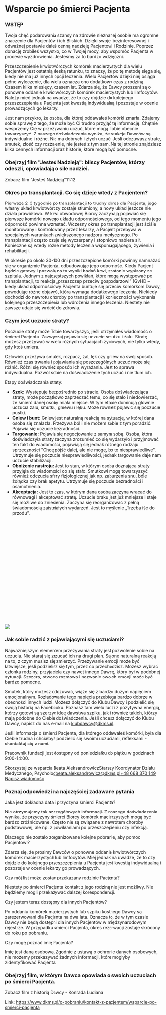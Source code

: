 # Wsparcie po śmierci Pacjenta

  



### WSTĘP


Twoja chęć podarowania szansy na zdrowie nieznanej osobie ma ogromne znaczenie dla Pacjentów i ich Bliskich. Dzięki swojej bezinteresownej i odważnej postawie dałeś cenną nadzieję Pacjentowi i Rodzinie. Poprzez donację zrobiłeś wszystko, co w Twojej mocy, aby wspomóc Pacjenta w procesie wyzdrowienia. Jesteśmy za to bardzo wdzięczni.


Przeszczepienie krwiotwórczych komórek macierzystych dla wielu Pacjentów jest ostatnią deską ratunku, to znaczy, że po tę metodę sięga się, kiedy nie ma już innych opcji leczenia. Wielu Pacjentów dzięki niej osiąga pełne wyleczenie, dla wielu oznacza ono dodatkowy czas z rodziną. Czasem kilka miesięcy, czasem lat. Zdarza się, że Dawcy proszeni są o ponowne oddanie krwiotwórczych komórek macierzystych lub limfocytów. Należy mieć jednak na uwadze, że to czy dojdzie do kolejnego przeszczepienia u Pacjenta jest kwestią indywidualną i pozostaje w ocenie prowadzących go lekarzy.


Jest nam przykro, że osoba, dla której oddawałeś komórki zmarła. Zdajemy sobie sprawę z tego, że może być Ci trudno przyjąć tę informację. Chętnie wesprzemy Cię w przeżywaniu uczuć, które mogą Tobie obecnie towarzyszyć. Z naszego doświadczenia wynika, że ​​reakcje Dawców są indywidualne i różne. Nie ma dobrych i złych uczuć. Jeśli odczuwasz stratę, smutek, złość czy rozżalenie, nie jesteś z tym sam. Na tej stronie znajdziesz kilka cennych informacji oraz historie, które mogą być pomocne.


### Obejrzyj film "Jesteś Nadzieją": bliscy Pacjentów, którzy odeszli, opowiadają o sile nadziei.


Zobacz film "Jesteś Nadzieją"11:12
### Okres po transplantacji. Co się dzieje wtedy z Pacjentem?


Pierwsze 2\-3 tygodnie po transplantacji to trudny okres dla Pacjenta, jego własny układ krwiotwórczy zostaje stłumiony, a nowy układ jeszcze nie działa prawidłowo. W krwi obwodowej Biorcy zaczynają pojawiać się pierwsze komórki nowego układu odpornościowego, od tego momentu jego odporność powinna wzrastać. Wczesny okres po transplantacji jest ściśle monitorowany i kontrolowany przez lekarzy, a Pacjent przebywa w specjalnych warunkach zwiększonego nadzoru medycznego. Po transplantacji często czuje się wyczerpany i stopniowo nabiera sił. Konieczne są wtedy różne metody leczenia wspomagającego, żywienia i rehabilitacji.


W okresie po około 30\-100 dni przeszczepione komórki powinny namnażać się w organizmie Pacjenta, odbudowując jego odporność. Kiedy Pacjent będzie gotowy i pozwolą na to wyniki badań krwi, zostanie wypisany ze szpitala. Jednym z najczęstszych powikłań, które mogą występować po transplantacji, to reakcja „przeszczep przeciw gospodarzowi” (GvHD – kiedy układ odpornościowy Pacjenta buntuje się przeciw komórkom Dawcy, powodując różne objawy), która wymaga dodatkowego leczenia. Niekiedy dochodzi do nawrotu choroby po transplantacji i konieczności wykonania kolejnego przeszczepienia lub wdrożenia innego leczenia. Niestety nie zawsze udaje się wrócić do zdrowia.


### Czym jest uczucie straty?


Poczucie straty może Tobie towarzyszyć, jeśli otrzymałeś wiadomość o śmierci Pacjenta. Zazwyczaj pojawia się uczucie smutku i żalu. Stratę możesz przeżywać w wielu różnych sytuacjach życiowych, nie tylko wtedy, gdy ktoś umiera.


Człowiek przeżywa smutek, rozpacz, żal, lęk czy gniew na swój sposób. Również czas trwania i pojawiania się poszczególnych uczuć może się różnić. Różni się również sposób ich wyrażania. Jest to sprawa indywidualna. Pozwól sobie na doświadczenie tych uczuć i nie tłum ich.


Etapy doświadczania straty:


* **Szok:** Występuje bezpośrednio po stracie. Osoba doświadczająca straty, może początkowo zaprzeczać temu, co się stało i niedowierzać, że śmierć danej osoby miała miejsce. W tym etapie dominują głownie uczucia żalu, smutku, gniewu i lęku. Może również pojawić się poczucie pustki.
* **Gniew i bunt:** Gniew jest naturalną reakcją na sytuację, w której dana osoba się znalazła. Przeżywa ból i nie możem sobie z tym poradzić. Pojawia się uczucie bezradności.
* **Targowanie:** Pojawia się negocjowanie z samym sobą. Osoba, która doświadczyła straty zaczyna zrozumieć co się wydarzyło i przyjmować ten fakt do wiadomości, pojawiają się jednak różnego rodzaju sprzeczności "Chcę pójść dalej, ale nie mogę, bo to niesprawiedliwe". Utrzymuje się poczucie niesprawiedliwości, jednak targowanie daje nam uczucie stabilizacji.
* **Obniżenie nastroju:** Jest to stan, w którym osoba doznająca straty przyjęła do wiadomości co się stało. Smutkowi mogą towarzyszyć również odczucia sfery fizjologicznej jak np. zaburzenia snu, bóle żołądka czy brak apetytu. Utrzymuje się poczucie bezradności i osamotnienia.
* **Akceptacja:** Jest to czas, w którym dana osoba zaczyna wracać do równowagi i akceptować stratę. Uczucie braku jest już mniejsze i staje się możliwe do zniesienia. Zaczyna się reorganizować z pełną świadomością zaistniałych wydarzeń. Jest to myślenie „Trzeba iść do przodu”.


![](data:image/svg+xml;charset=utf-8,%3Csvg%20height='1280'%20width='1920'%20xmlns='http://www.w3.org/2000/svg'%20version='1.1'%3E%3C/svg%3E)![]()![](https://assets-eu-01.kc-usercontent.com:443/bed48093-082e-0109-4b5f-7bdadab5eedd/31f67f16-2edb-4195-8391-afeda59ba328/pexels-lukas-rychvalsky-670720.jpg?w=1920&h=1280&auto=format&lossless=true&fit=crop)
### Jak sobie radzić z pojawiającymi się uczuciami?


Najważniejszym elementem przeżywania straty jest pozwolenie sobie na uczucia. Nie staraj się zrzucać ich na drugi plan. Są one naturalną reakcją na to, z czym musisz się zmierzyć. Przeżywanie emocji może być łatwiejsze, jeśli podzielisz się tym, przez co przechodzisz. Możesz wybrać członka rodziny, przyjaciela czy nawet innego Dawcę, który był w podobnej sytuacji. Szczera, otwarta rozmowa i nazwanie swoich emocji może być bardzo pomocne.


Smutek, który możesz odczuwać, wiąże się z bardzo dużym napięciem emocjonalnym. Rozładowanie tego napięcia przebiega bardzo dobrze w obecności innych ludzi. Możesz dołączyć do Klubu Dawcy i podzielić się swoją historią na Facebooku. Poznasz tam wielu ludzi z pozytywna energią, którzy gotowi są szerzyć ideę dawstwa szpiku, jak i również takich, którzy mają podobne do Ciebie doświadczenia. Jeśli chcesz dołączyć do Klubu Dawcy, napisz do nas e\-mail na klubdawcy@dkms.pl.


Jeśli informacja o śmierci Pacjenta, dla którego oddawałeś komórki, była dla Ciebie trudna i chciałbyś podzielić się swoimi uczuciami, refleksami \- skontaktuj się z nami.


Pracownik fundacji jest dostępny od poniedziałku do piątku w godzinach 9:00\-14:00\.


Skorzystaj ze wsparcia
 Beata AleksandrowiczStarszy Koordynator Działu Medycznego, Psycholog[beata.aleksandrowicz@dkms.pl](mailto:beata.aleksandrowicz@dkms.pl " Beata Aleksandrowicz")[\+48 668 370 149](tel:+48%20668%20370%20149%20 " Beata Aleksandrowicz") [Napisz wiadomość](mailto:beata.aleksandrowicz@dkms.pl "Wyślij wiadomość do Beata Aleksandrowicz")
### Poznaj odpowiedzi na najczęściej zadawane pytania


Jaka jest dokładna data i przyczyna śmierci Pacjenta? 

Nie otrzymujemy tak szczegółowych informacji. Z naszego doświadczenia wynika, że ​​przyczyny śmierci Biorcy komórek macierzystych mogą być bardzo zróżnicowane. Często nie są związane z nawrotem choroby podstawowej, ale np. z powikłaniami po przeszczepieniu czy infekcją.


Dlaczego nie zostało zorganizowane kolejne pobranie, aby pomoc Pacjentowi?

Zdarza się, że prosimy Dawców o ponowne oddanie krwiotwórczych komórek macierzystych lub limfocytów. Miej jednak na uwadze, że to czy dojdzie do kolejnego przeszczepienia u Pacjenta jest kwestią indywidualną i pozostaje w ocenie lekarzy go prowadzących.


Czy mój list może zostać przekazany rodzinie Pacjenta?

Niestety po śmierci Pacjenta kontakt z jego rodziną nie jest możliwy. Nie będziemy mogli przekazywać dalszej korespondencji.


Czy jestem teraz dostępny dla innych Pacjentów?

Po oddaniu komórek macierzystych lub szpiku kostnego Dawcy są zarezerwowani dla Pacjenta na dwa lata. Oznacza to, że w tym czasie Dawcy nie będą dostępni dla innych Pacjentów w międzynarodowym rejestrze. W przypadku śmierci Pacjenta, okres rezerwacji zostaje skrócony do roku po pobraniu.


Czy mogę poznać imię Pacjenta?

Imię jest daną osobową. Zgodnie z ustawą o ochronie danych osobowych, nie możemy przekazywać żadnych informacji, które mogłyby zidentyfikować Pacjenta.


### Obejrzyj film, w którym Dawca opowiada o swoich uczuciach po śmierci Pacjenta.


Zobacz film z historią Dawcy \- Konrada Ludiana

Link: https://www.dkms.pl/o-pobraniu/kontakt-z-pacjentem/wsparcie-po-smierci-pacjenta
